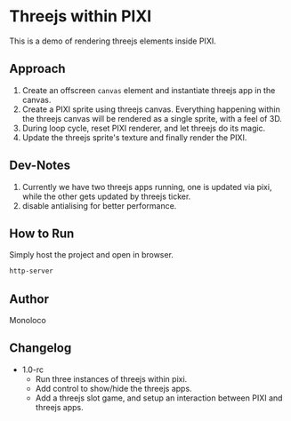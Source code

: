 # Threejs within PIXI

This is a demo of rendering threejs elements inside PIXI.

## Approach
1. Create an offscreen ```canvas``` element and instantiate threejs app in the canvas.
1. Create a PIXI sprite using threejs canvas. Everything happening within the threejs canvas will be rendered as a single sprite, with a feel of 3D.
1. During loop cycle, reset PIXI renderer, and let threejs do its magic. 
1. Update the threejs sprite's texture and finally render the PIXI.

## Dev-Notes
1. Currently we have two threejs apps running, one is updated via pixi, while the other gets updated by threejs ticker.
1. disable antialising for better performance. 

## How to Run
Simply host the project and open in browser.
```bash
http-server
```

## Author
Monoloco

## Changelog
* 1.0-rc
    * Run three instances of threejs within pixi.
    * Add control to show/hide the threejs apps.
    * Add a threejs slot game, and setup an interaction between PIXI and threejs apps.